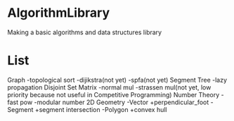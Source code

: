 # AlgorithmLibrary
Making a basic algorithms and data structures library

# List
Graph
  -topological sort
  -dijikstra(not yet)
  -spfa(not yet)
Segment Tree
  -lazy propagation
Disjoint Set
Matrix
  -normal mul
  -strassen mul(not yet, low priority because not useful in Competitive Programming)
Number Theory
  -fast pow
  -modular number
2D Geometry
  -Vector
    +perpendicular_foot
  -Segment
    +segment intersection
  -Polygon
    +convex hull
